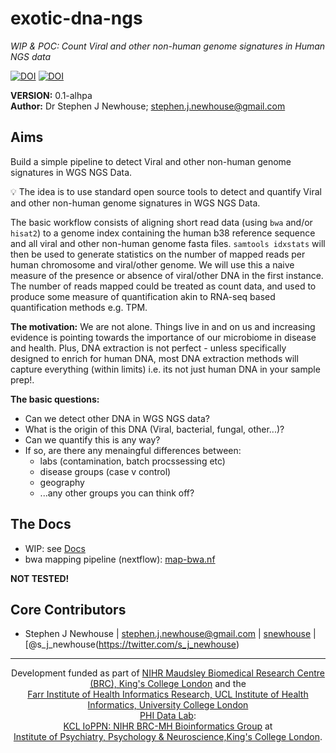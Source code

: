 # exotic-dna-ngs
_WIP & POC: Count Viral and other non-human genome signatures in Human NGS data_  

[![DOI](https://zenodo.org/badge/96406831.svg)](https://zenodo.org/badge/latestdoi/96406831) [![DOI](https://zenodo.org/badge/DOI/10.5281/zenodo.824201.svg)](https://doi.org/10.5281/zenodo.824201)

**VERSION:** 0.1-alhpa  
**Author:** Dr Stephen J Newhouse; stephen.j.newhouse@gmail.com

## Aims

Build a simple pipeline to detect Viral and other non-human genome signatures in WGS NGS Data.

:bulb: The idea is to use standard open source tools to detect and quantify Viral and other non-human genome signatures 
in WGS NGS Data.

The basic workflow consists of aligning short read data (using `bwa` and/or `hisat2`) to a genome index containing the 
human b38 reference sequence and all viral and other non-human genome fasta files. `samtools idxstats` will then be used 
to generate statistics on the number of mapped reads per human chromosome and viral/other genome. We will use this a 
naive measure of the presence or absence of viral/other DNA in the first instance. The number of reads mapped could be 
treated as count data, and used to produce some measure of quantification akin to RNA-seq based quantification methods 
e.g. TPM. 

**The motivation:** We are not alone. Things live in and on us and increasing evidence is pointing towards the importance of our microbiome 
in disease and health. Plus, DNA extraction is not perfect - unless specifically designed to enrich for human DNA, 
most DNA extraction methods will capture everything (within limits) i.e. its not just human DNA in your sample prep!.

**The basic questions:** 

- Can we detect other DNA in WGS NGS data?
- What is the origin of this DNA (Viral, bacterial, fungal, other...)?
- Can we quantify this is any way?
- If so, are there any menaingful differences between:
    - labs (contamination, batch procssessing etc)
    - disease groups (case v control)
    - geography
    - ...any other groups you can think off?
        

## The Docs
- WIP: see [Docs](https://github.com/snewhouse/exotic-dna-ngs/tree/master/docs)  
- bwa mapping pipeline (nextflow): [map-bwa.nf](https://github.com/snewhouse/exotic-dna-ngs/blob/master/src/map-bwa.nf)  

**NOT TESTED!**


## Core Contributors

- Stephen J Newhouse | stephen.j.newhouse@gmail.com | [snewhouse](https://github.com/snewhouse) | [@s_j_newhouse(https://twitter.com/s_j_newhouse)

******

<p align="center">
  Development funded as part of 
  <a href="http://www.maudsleybrc.nihr.ac.uk/">NIHR Maudsley Biomedical Research Centre (BRC), King's College London</a> and the </br>  
    <a href="http://www.ucl.ac.uk/health-informatics/">Farr Institute of Health Informatics Research, UCL Institute of Health Informatics, University College London</a>
  </br>
  <a href="http://phidatalab.org/">PHI Data Lab</a>:</br>
  <a href="https://github.com/KHP-Informatics">KCL IoPPN: NIHR BRC-MH Bioinformatics Group</a> at </br>
  <a href="https://www.kcl.ac.uk/ioppn/index.aspx">Institute of Psychiatry, Psychology & Neuroscience,King's College London</a>.
</p>